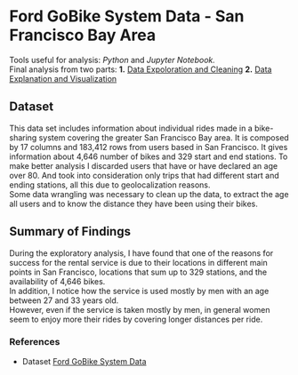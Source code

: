 # Ford GoBike System Data - San Francisco Bay Area

Tools useful for analysis: *Python* and *Jupyter Notebook.* <br>
Final analysis from two parts:
**1.** [Data Expoloration and Cleaning](https://github.com/LucianoBesada/Data_Exploration_and_Visualization/blob/main/Data%20exploration.ipynb)
**2.** [Data Explanation and Visualization](https://github.com/LucianoBesada/Data_Exploration_and_Visualization/blob/main/Data%20explanation.ipynb)

## Dataset

This data set includes information about individual rides made in a bike-sharing system covering the greater San Francisco Bay area.
It is composed by 17 columns and 183,412 rows from users based in San Francisco. It gives information about 4,646 number of bikes and 329 start and end stations.
To make better analysis I discarded users that have or have declared an age over 80. And took into consideration only trips that had different start and ending stations, all this due to geolocalization reasons. <br>
Some data wrangling was necessary to clean up the data, to extract the age all users and to know the distance they have been using their bikes.

## Summary of Findings

During the exploratory analysis, I have found that one of the reasons for success for the rental service is due to their locations in different main points in San Francisco, locations that sum up to 329 stations, and the availability of 4,646 bikes. <br>
In addition, I notice how the service is used mostly by men with an age between 27 and 33 years old. <br>
However, even if the service is taken mostly by men, in general women seem to enjoy more their rides by covering longer distances per ride.

### References
- Dataset [Ford GoBike System Data](https://docs.google.com/document/d/e/2PACX-1vQmkX4iOT6Rcrin42vslquX2_wQCjIa_hbwD0xmxrERPSOJYDtpNc_3wwK_p9_KpOsfA6QVyEHdxxq7/pub?embedded=True)
